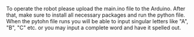 To operate the robot please upload the main.ino file to the Arduino.
After that, make sure to install all necessary packages and run the python file.
When the pytohn file runs you will be able to input singular letters like "A", "B", "C" etc. or you may input a complete word and have it spelled out.
